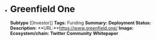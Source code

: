 - # Greenfield One
  **Subtype** [[Investor]]
  **Tags:** Funding
  **Summary:**
  **Deployment Status:**
  **Description:**
  **URL:**https://www.greenfield.one/
  **Image:**
  **Ecosystem/chain:**
  **Twitter**
  **Community**
  **Whitepaper**